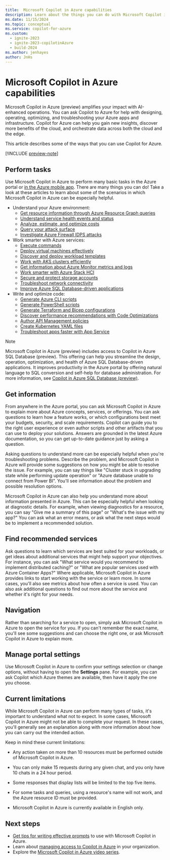 ```yaml
---
title:  Microsoft Copilot in Azure capabilities
description: Learn about the things you can do with Microsoft Copilot in Azure.
ms.date: 11/15/2024
ms.topic: conceptual
ms.service: copilot-for-azure
ms.custom:
  - ignite-2023
  - ignite-2023-copilotinAzure
  - build-2024
ms.author: jenhayes
author: JnHs
---
```


# Microsoft Copilot in Azure capabilities

Microsoft Copilot in Azure (preview) amplifies your impact with AI-enhanced operations. You can ask Copilot to Azure for help with designing, operating, optimizing, and troubleshooting your Azure apps and infrastructure. Copilot for Azure can help you gain new insights, discover more benefits of the cloud, and orchestrate data across both the cloud and the edge.

This article describes some of the ways that you can use Copilot for Azure.

[!INCLUDE [preview-note](includes/preview-note.md)]

## Perform tasks

Use Microsoft Copilot in Azure to perform many basic tasks in the Azure portal or [in the Azure mobile app](../azure-portal/mobile-app/microsoft-copilot-in-azure.md). There are many things you can do! Take a look at these articles to learn about some of the scenarios in which Microsoft Copilot in Azure can be especially helpful.

- Understand your Azure environment:
  - [Get resource information through Azure Resource Graph queries](get-information-resource-graph.md)
  - [Understand service health events and status](understand-service-health.md)
  - [Analyze, estimate, and optimize costs](analyze-cost-management.md)
  - [Query your attack surface](query-attack-surface.md)
  - [Investigate Azure Firewall IDPS attacks](/azure/firewall/firewall-copilot)
- Work smarter with Azure services:
  - [Execute commands](execute-commands.md)
  - [Deploy virtual machines effectively](deploy-vms-effectively.md)
  - [Discover and deploy workload templates](deploy-workload-templates.md)
  - [Work with AKS clusters efficiently](work-aks-clusters.md)
  - [Get information about Azure Monitor metrics and logs](get-monitoring-information.md)
  - [Work smarter with Azure Stack HCI](work-smarter-edge.md)
  - [Secure and protect storage accounts](improve-storage-accounts.md)
  - [Troubleshoot network connectivity](network-management.md)
  - [Improve Azure SQL Database-driven applications](/azure/azure-sql/copilot/copilot-azure-sql-overview#microsoft-copilot-for-azure-enhanced-scenarios)
- Write and optimize code:
  - [Generate Azure CLI scripts](generate-cli-scripts.md)
  - [Generate PowerShell scripts](generate-powershell-scripts.md)
  - [Generate Terraform and Bicep configurations](generate-terraform-configurations.md)
  - [Discover performance recommendations with Code Optimizations](optimize-code-application-insights.md)
  - [Author API Management policies](author-api-management-policies.md)
  - [Create Kubernetes YAML files](generate-kubernetes-yaml.md)
  - [Troubleshoot apps faster with App Service](troubleshoot-app-service.md)

> [!NOTE]
> Microsoft Copilot in Azure (preview) includes access to Copilot in Azure SQL Database (preview). This offering can help you streamline the design, operation, optimization, and health of Azure SQL Database-driven applications. It improves productivity in the Azure portal by offering natural language to SQL conversion and self-help for database administration. For more information, see [Copilot in Azure SQL Database (preview)](https://aka.ms/sqlcopilot).

## Get information

From anywhere in the Azure portal, you can ask Microsoft Copilot in Azure to explain more about Azure concepts, services, or offerings. You can ask questions to learn how a feature works, or which configurations best meet your budgets, security, and scale requirements. Copilot can guide you to the right user experience or even author scripts and other artifacts that you can use to deploy your solutions. Answers are grounded in the latest Azure documentation, so you can get up-to-date guidance just by asking a question.

Asking questions to understand more can be especially helpful when you're troubleshooting problems. Describe the problem, and Microsoft Copilot in Azure will provide some suggestions on how you might be able to resolve the issue. For example, you can say things like "Cluster stuck in upgrading state while performing update operation" or "Azure database unable to connect from Power BI". You'll see information about the problem and possible resolution options.

Microsoft Copilot in Azure can also help you understand more about information presented in Azure. This can be especially helpful when looking at diagnostic details. For example, when viewing diagnostics for a resource, you can say "Give me a summary of this page" or "What's the issue with my app?" You can ask what an error means, or ask what the next steps would be to implement a recommended solution.

## Find recommended services

Ask questions to learn which services are best suited for your workloads, or get ideas about additional services that might help support your objectives. For instance, you can ask "What service would you recommend to implement distributed caching?" or "What are popular services used with Azure Container Apps?" Where applicable, Microsoft Copilot in Azure provides links to start working with the service or learn more. In some cases, you'll also see metrics about how often a service is used. You can also ask additional questions to find out more about the service and whether it's right for your needs.

## Navigation

Rather than searching for a service to open, simply ask Microsoft Copilot in Azure to open the service for you. If you can't remember the exact name, you'll see some suggestions and can choose the right one, or ask Microsoft Copilot in Azure to explain more.

## Manage portal settings

Use Microsoft Copilot in Azure to confirm your settings selection or change options, without having to open the **Settings** pane. For example, you can ask Copilot which Azure themes are available, then have it apply the one you choose.

## Current limitations

While Microsoft Copilot in Azure can perform many types of tasks, it's important to understand what not to expect. In some cases, Microsoft Copilot in Azure might not be able to complete your request. In these cases, you'll generally see an explanation along with more information about how you can carry out the intended action.

Keep in mind these current limitations:

- Any action taken on more than 10 resources must be performed outside of Microsoft Copilot in Azure.

- You can only make 15 requests during any given chat, and you only have 10 chats in a 24 hour period.

- Some responses that display lists will be limited to the top five items.
- For some tasks and queries, using a resource's name will not work, and the Azure resource ID must be provided.
- Microsoft Copilot in Azure is currently available in English only.

## Next steps

- [Get tips for writing effective prompts](write-effective-prompts.md) to use with Microsoft Copilot in Azure.
- Learn about [managing access to Copilot in Azure](manage-access.md) in your organization.
- Explore the [Microsoft Copilot in Azure video series](/shows/microsoft-copilot-in-azure/).
